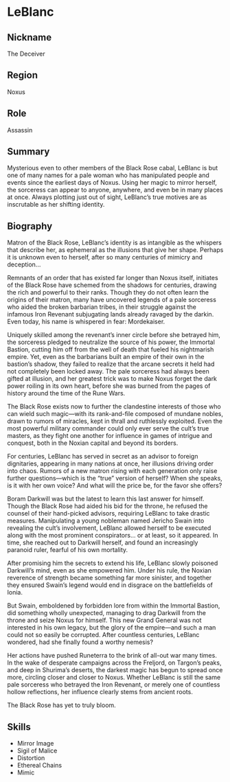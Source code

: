# LeBlanc

## Nickname
The Deceiver

## Region
Noxus

## Role
Assassin

## Summary
Mysterious even to other members of the Black Rose cabal, LeBlanc is but one of 
many names for a pale woman who has manipulated people and events since the 
earliest days of Noxus. Using her magic to mirror herself, the sorceress can 
appear to anyone, anywhere, and even be in many places at once. Always plotting 
just out of sight, LeBlanc’s true motives are as inscrutable as her shifting 
identity.

## Biography
Matron of the Black Rose, LeBlanc’s identity is as intangible as the whispers 
that describe her, as ephemeral as the illusions that give her shape. Perhaps 
it is unknown even to herself, after so many centuries of mimicry and 
deception...

Remnants of an order that has existed far longer than Noxus itself, initiates 
of the Black Rose have schemed from the shadows for centuries, drawing the rich 
and powerful to their ranks. Though they do not often learn the origins of 
their matron, many have uncovered legends of a pale sorceress who aided the 
broken barbarian tribes, in their struggle against the infamous Iron Revenant 
subjugating lands already ravaged by the darkin. Even today, his name is 
whispered in fear: Mordekaiser.

Uniquely skilled among the revenant’s inner circle before she betrayed him, the 
sorceress pledged to neutralize the source of his power, the Immortal Bastion, 
cutting him off from the well of death that fueled his nightmarish empire. Yet, 
even as the barbarians built an empire of their own in the bastion’s shadow, 
they failed to realize that the arcane secrets it held had not completely been 
locked away. The pale sorceress had always been gifted at illusion, and her 
greatest trick was to make Noxus forget the dark power roiling in its own 
heart, before she was burned from the pages of history around the time of the 
Rune Wars.

The Black Rose exists now to further the clandestine interests of those who can 
wield such magic—with its rank-and-file composed of mundane nobles, drawn to 
rumors of miracles, kept in thrall and ruthlessly exploited. Even the most 
powerful military commander could only ever serve the cult’s true masters, as 
they fight one another for influence in games of intrigue and conquest, both in 
the Noxian capital and beyond its borders.

For centuries, LeBlanc has served in secret as an advisor to foreign 
dignitaries, appearing in many nations at once, her illusions driving order 
into chaos. Rumors of a new matron rising with each generation only raise 
further questions—which is the “true” version of herself? When she speaks, is 
it with her own voice? And what will the price be, for the favor she offers?

Boram Darkwill was but the latest to learn this last answer for himself. Though 
the Black Rose had aided his bid for the throne, he refused the counsel of 
their hand-picked advisors, requiring LeBlanc to take drastic measures. 
Manipulating a young nobleman named Jericho Swain into revealing the cult’s 
involvement, LeBlanc allowed herself to be executed along with the most 
prominent conspirators… or at least, so it appeared. In time, she reached out 
to Darkwill herself, and found an increasingly paranoid ruler, fearful of his 
own mortality.

After promising him the secrets to extend his life, LeBlanc slowly poisoned 
Darkwill’s mind, even as she empowered him. Under his rule, the Noxian 
reverence of strength became something far more sinister, and together they 
ensured Swain’s legend would end in disgrace on the battlefields of Ionia.

But Swain, emboldened by forbidden lore from within the Immortal Bastion, did 
something wholly unexpected, managing to drag Darkwill from the throne and 
seize Noxus for himself. This new Grand General was not interested in his own 
legacy, but the glory of the empire—and such a man could not so easily be 
corrupted. After countless centuries, LeBlanc wondered, had she finally found a 
worthy nemesis?

Her actions have pushed Runeterra to the brink of all-out war many times. In 
the wake of desperate campaigns across the Freljord, on Targon’s peaks, and 
deep in Shurima’s deserts, the darkest magic has begun to spread once more, 
circling closer and closer to Noxus. Whether LeBlanc is still the same pale 
sorceress who betrayed the Iron Revenant, or merely one of countless hollow 
reflections, her influence clearly stems from ancient roots.

The Black Rose has yet to truly bloom.

## Skills
- Mirror Image
- Sigil of Malice
- Distortion
- Ethereal Chains
- Mimic